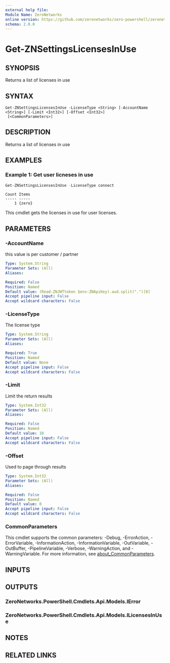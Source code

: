 ```yaml
---
external help file:
Module Name: ZeroNetworks
online version: https://github.com/zeronetworks/zero-powershell/zeronetworks/get-znsettingslicensesinuse
schema: 2.0.0
---
```


# Get-ZNSettingsLicensesInUse

## SYNOPSIS
Returns a list of licenses in use

## SYNTAX

```
Get-ZNSettingsLicensesInUse -LicenseType <String> [-AccountName <String>] [-Limit <Int32>] [-Offset <Int32>]
 [<CommonParameters>]
```

## DESCRIPTION
Returns a list of licenses in use

## EXAMPLES

### Example 1: Get user licneses in use
```powershell
Get-ZNSettingsLicensesInUse -LicenseType connect
```

```output
Count Items
----- -----
    1 {zero}
```

This cmdlet gets the licenses in use for user licenses.

## PARAMETERS

### -AccountName
this value is per customer / partner

```yaml
Type: System.String
Parameter Sets: (All)
Aliases:

Required: False
Position: Named
Default value: (Read-ZNJWTtoken $env:ZNApiKey).aud.split(".")[0]
Accept pipeline input: False
Accept wildcard characters: False
```

### -LicenseType
The license type

```yaml
Type: System.String
Parameter Sets: (All)
Aliases:

Required: True
Position: Named
Default value: None
Accept pipeline input: False
Accept wildcard characters: False
```

### -Limit
Limit the return results

```yaml
Type: System.Int32
Parameter Sets: (All)
Aliases:

Required: False
Position: Named
Default value: 10
Accept pipeline input: False
Accept wildcard characters: False
```

### -Offset
Used to page through results

```yaml
Type: System.Int32
Parameter Sets: (All)
Aliases:

Required: False
Position: Named
Default value: 0
Accept pipeline input: False
Accept wildcard characters: False
```

### CommonParameters
This cmdlet supports the common parameters: -Debug, -ErrorAction, -ErrorVariable, -InformationAction, -InformationVariable, -OutVariable, -OutBuffer, -PipelineVariable, -Verbose, -WarningAction, and -WarningVariable. For more information, see [about_CommonParameters](http://go.microsoft.com/fwlink/?LinkID=113216).

## INPUTS

## OUTPUTS

### ZeroNetworks.PowerShell.Cmdlets.Api.Models.IError

### ZeroNetworks.PowerShell.Cmdlets.Api.Models.ILicensesInUse

## NOTES

## RELATED LINKS

